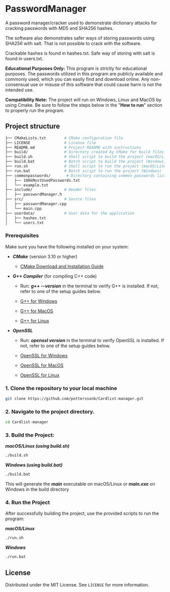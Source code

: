 # PasswordManager

A password manager/cracker used to demonstrate dictionary attacks for cracking passwords with MD5 and SHA256 hashes.

The software also demonstrates safer ways of storing passwords using SHA256 with salt. That is not possible to crack with the software. 

Crackable hashes is found in hashes.txt. Safe way of storing with salt is found in users.txt.

**Educational Purposes Only:** This program is strictly for educational purposes. The passwords utilized in this program are publicly available and commonly used, which you can easily find and download online. Any non-consensual use or misuse of this software that could cause harm is not the intended use.

**Compatibility Note:** The project will run on Windows, Linux and MacOS by using Cmake. Be sure to follow the steps below in the "**How to run**" section to properly run the program.

## Project structure

```bash
├── CMakeLists.txt        # CMake configuration file
├── LICENSE               # License file
├── README.md             # Project README with instructions
├── build/                # Directory created by CMake for build files
├── build.sh              # Shell script to build the project (macOS/Linux/Windows with bash)
├── build.bat             # Batch script to build the project (Windows)
├── run.sh                # Shell script to run the project (macOS/Linux/Windows with bash)
├── run.bat               # Batch script to run the project (Windows)
├── commonpasswords/       # Directory containing common passwords list
│   ├── 100kMostUsedPasswords.txt
│   └── example.txt
├── include/              # Header files
│   ├── passwordManager.h
├── src/                  # Source files
│   ├── passwordManager.cpp
│   └── main.cpp
├── userdata/             # User data for the application
│   ├── hashes.txt
│   └── users.txt                 
```

### Prerequisites

Make sure you have the following installed on your system:

 - ***CMake*** (version 3.10 or higher)
     - [CMake Download and Installation Guide](https://perso.uclouvain.be/allan.barrea/opencv/building_tools.html)

 - ***G++ Compiler*** (for compiling C++ code)
     - Run: ***g++ --version*** in the terminal to verify G++ is installed. If not, refer to one of the setup guides below.
     
     - [G++ for Windows](https://www.youtube.com/watch?v=GxFiUEO_3zM)

     - [G++ for MacOS](https://www.youtube.com/watch?v=HYrXBoDJmcw)

     - [G++ for Linux](https://www.youtube.com/watch?v=4e7pa6Pf3VQ)

 - ***OpenSSL***
     - Run: ***openssl version*** in the terminal to verify OpenSSL is installed. If not, refer to one of the setup guides below.

     - [OpenSSL for Windows](https://www.youtube.com/watch?v=bguFKIgEpoM)

     - [OpenSSL for MacOS](https://www.youtube.com/watch?v=dFy6O8moG0I)

     - [OpenSSL for Linux](https://www.youtube.com/watch?v=eDCOBL4xJpg)

### 1. Clone the repository to your local machine

```bash
git clone https://github.com/petterssonb/Cardlist-manager.git
```

### 2. Navigate to the project directory.

```bash
cd Cardlist-manager
```

### 3. Build the Project:

***macOS/Linux (using build.sh)***
```bash
./build.sh
```

***Windows (using build.bat)***
```bash
./build.bat
```

This will generate the ***main*** executable on macOS/Linux or ***main.exe*** on Windows in the build directory

### 4. Run the Project

After successfully building the project, use the provided scripts to run the program:

***macOS/Linux***
```bash
./run.sh
```

***Windows***
```bash
./run.bat
```

## License

Distributed under the MIT License. See `LICENSE` for more information.
